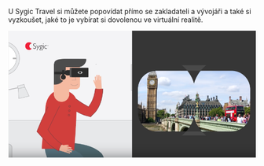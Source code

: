 U Sygic Travel si můžete popovídat přímo se zakladateli a vývojáři a také si vyzkoušet, jaké to je vybírat si dovolenou ve virtuální realitě.

<img src="/static/img/extra/2016/sygic.png" alt=""/>